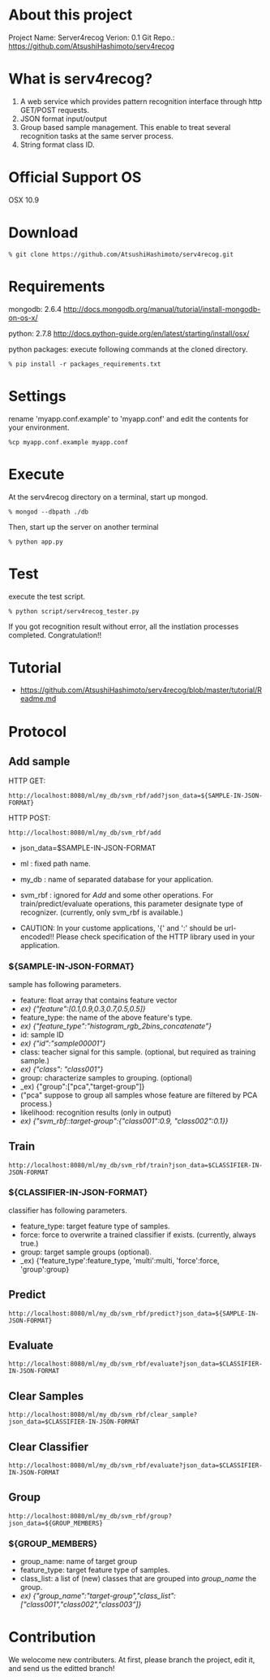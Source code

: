 # About this project
Project Name: Server4recog
Verion:	      0.1
Git Repo.:    https://github.com/AtsushiHashimoto/serv4recog

# What is serv4recog?
1. A web service which provides pattern recognition interface through http GET/POST requests.
2. JSON format input/output
3. Group based sample management. This enable to treat several recognition tasks at the same server process.
4. String format class ID.

# Official Support OS
OSX 10.9

# Download
    % git clone https://github.com/AtsushiHashimoto/serv4recog.git

# Requirements
mongodb:			2.6.4
http://docs.mongodb.org/manual/tutorial/install-mongodb-on-os-x/

python:       2.7.8
http://docs.python-guide.org/en/latest/starting/install/osx/

python packages: execute following commands at the cloned directory.

    % pip install -r packages_requirements.txt

# Settings
rename 'myapp.conf.example' to 'myapp.conf' and edit the contents for your environment.

    %cp myapp.conf.example myapp.conf

# Execute
At the serv4recog directory on a terminal, start up mongod.

    % mongod --dbpath ./db

Then, start up the server on another terminal

    % python app.py

# Test
execute the test script.

    % python script/serv4recog_tester.py

If you got recognition result without error, all the instlation processes completed.
Congratulation!!

# Tutorial
 
- https://github.com/AtsushiHashimoto/serv4recog/blob/master/tutorial/Readme.md

# Protocol
## Add sample
HTTP GET:

    http://localhost:8080/ml/my_db/svm_rbf/add?json_data=${SAMPLE-IN-JSON-FORMAT}

HTTP POST:
 
    http://localhost:8080/ml/my_db/svm_rbf/add
    

- json_data=$SAMPLE-IN-JSON-FORMAT
- ml      : fixed path name.
- my_db   : name of separated database for your application.
- svm_rbf : ignored for _Add_ and some other operations. For train/predict/evaluate operations, this parameter designate type of recognizer. (currently, only svm_rbf is available.)

- CAUTION: In your custome applications, '{' and ':' should be url-encoded!! Please check specification of the HTTP library used in your application.

### ${SAMPLE-IN-JSON-FORMAT}
sample has following parameters.

- feature: float array that contains feature vector
 - _ex) {"feature":[0.1,0.9,0.3,0.7,0.5,0.5]}_
- feature_type: the name of the above feature's type.
 - _ex) {"feature_type":"histogram_rgb_2bins_concatenate"}_
- id: sample ID
 - _ex) {"id":"sample00001"}_
- class: teacher signal for this sample. (optional, but required as training sample.)
 - _ex) {"class": "class001"}_
- group: characterize samples to grouping. (optional)
 - _ex) {"group":["pca","target-group"]}
 - ("pca" suppose to group all samples whose feature are filtered by PCA process.)
- likelihood: recognition results (only in output)
 - _ex) {"svm_rbf::target-group":{"class001":0.9, "class002":0.1}}_

## Train
    http://localhost:8080/ml/my_db/svm_rbf/train?json_data=$CLASSIFIER-IN-JSON-FORMAT

### ${CLASSIFIER-IN-JSON-FORMAT}
classifier has following parameters.
- feature_type: target feature type of samples.
- force: force to overwrite a trained classifier if exists. (currently, always true.)
- group: target sample groups (optional).
 - _ex) {'feature_type':feature\_type, 'multi':multi, 'force':force, 'group':group}

## Predict
    http://localhost:8080/ml/my_db/svm_rbf/predict?json_data=${SAMPLE-IN-JSON-FORMAT}

## Evaluate
    http://localhost:8080/ml/my_db/svm_rbf/evaluate?json_data=$CLASSIFIER-IN-JSON-FORMAT

## Clear Samples
    http://localhost:8080/ml/my_db/svm_rbf/clear_sample?json_data=$CLASSIFIER-IN-JSON-FORMAT

## Clear Classifier
    http://localhost:8080/ml/my_db/svm_rbf/evaluate?json_data=$CLASSIFIER-IN-JSON-FORMAT

## Group
    http://localhost:8080/ml/my_db/svm_rbf/group?json_data=${GROUP_MEMBERS}

### ${GROUP_MEMBERS}
- group_name: name of target group
- feature_type: target feature type of samples.
- class_list: a list of (new) classes that are grouped into _group\_name_ the group.
- _ex) {"group\_name":"target-group","class_list":["class001","class002","class003"]}_


# Contribution
We welocome new contributers. At first, please branch the project, edit it, and send us the editted branch!

